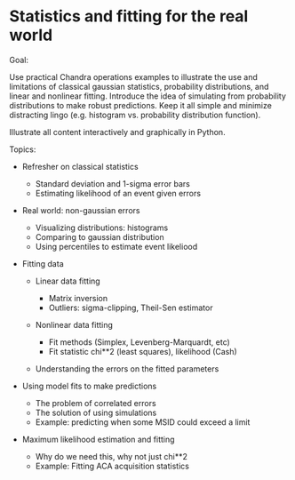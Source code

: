 Statistics and fitting for the real world
==========================================

Goal:

  Use practical Chandra operations examples to illustrate the use and
  limitations of classical gaussian statistics, probability distributions,
  and linear and nonlinear fitting.  Introduce the idea of simulating from
  probability distributions to make robust predictions.  Keep it all simple and
  minimize distracting lingo (e.g. histogram vs. probability
distribution function).

  Illustrate all content interactively and graphically in Python.

Topics:

* Refresher on classical statistics
  * Standard deviation and 1-sigma error bars
  * Estimating likelihood of an event given errors

* Real world: non-gaussian errors
  * Visualizing distributions: histograms
  * Comparing to gaussian distribution
  * Using percentiles to estimate event likeliood

* Fitting data
  * Linear data fitting
  
    * Matrix inversion
    * Outliers: sigma-clipping, Theil-Sen estimator
  * Nonlinear data fitting

    * Fit methods (Simplex, Levenberg-Marquardt, etc)
    * Fit statistic chi**2 (least squares), likelihood (Cash)
  * Understanding the errors on the fitted parameters

* Using model fits to make predictions
  * The problem of correlated errors
  * The solution of using simulations
  * Example: predicting when some MSID could exceed a limit

* Maximum likelihood estimation and fitting
  * Why do we need this, why not just chi**2
  * Example: Fitting ACA acquisition statistics

